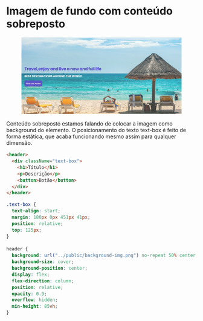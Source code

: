 # Imagem de fundo com conteúdo sobreposto

<figure><img src="../../../../../.gitbook/assets/css imagem de fundo.png" alt=""><figcaption></figcaption></figure>

Conteúdo sobreposto estamos falando de colocar a imagem como background do elemento. O posicionamento do texto text-box é feito de forma estática, que acaba funcionando mesmo assim para qualquer dimensão.

```html
<header>
  <div className="text-box">
    <h1>Título</h1>
    <p>Descrição</p>
    <button>Botão</button>
  </div>
</header>
```

```css
.text-box {
  text-align: start;
  margin: 180px 0px 451px 41px;
  position: relative;
  top: 125px;
}

header {
  background: url("../public/background-img.png") no-repeat 50% center;
  background-size: cover;
  background-position: center;
  display: flex;
  flex-direction: column;
  position: relative;
  opacity: 0.9;
  overflow: hidden;
  min-height: 85vh;
}
```
